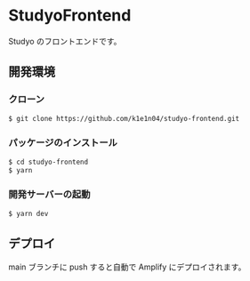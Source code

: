 # StudyoFrontend

Studyo のフロントエンドです。

## 開発環境

### クローン

```bash
$ git clone https://github.com/k1e1n04/studyo-frontend.git
```

### パッケージのインストール

```bash
$ cd studyo-frontend
$ yarn
```

### 開発サーバーの起動

```bash
$ yarn dev
```

## デプロイ

main ブランチに push すると自動で Amplify にデプロイされます。
